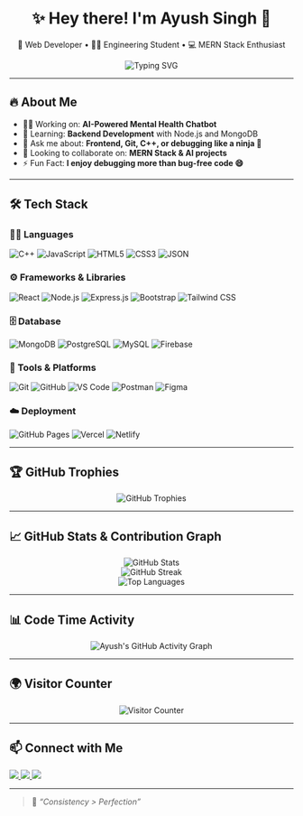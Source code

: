 <h1 align="center">✨ Hey there! I'm Ayush Singh 👋</h1>

<p align="center">
  🚀 Web Developer • 👨‍🎓 Engineering Student • 💻 MERN Stack Enthusiast  
</p>

<p align="center">
  <img src="https://readme-typing-svg.demolab.com?font=Fira+Code&weight=600&pause=1000&color=F76E11&center=true&width=435&lines=Building+cool+stuff+with+code...;Frontend+%7C+Backend+%7C+Fullstack;Learning+Something+New+Everyday" alt="Typing SVG" />
</p>

---

## 🔥 About Me

- 👨‍💻 Working on: **AI-Powered Mental Health Chatbot**
- 🌱 Learning: **Backend Development** with Node.js and MongoDB
- 💬 Ask me about: **Frontend, Git, C++, or debugging like a ninja 🥷**
- 🤝 Looking to collaborate on: **MERN Stack & AI projects**
- ⚡ Fun Fact: **I enjoy debugging more than bug-free code 😄**

---

## 🛠️ Tech Stack

### 👨‍💻 Languages  
![C++](https://img.shields.io/badge/-C++-00599C?logo=cplusplus&logoColor=white)
![JavaScript](https://img.shields.io/badge/-JavaScript-F7DF1E?logo=javascript&logoColor=black)
![HTML5](https://img.shields.io/badge/-HTML5-E34F26?logo=html5&logoColor=white)
![CSS3](https://img.shields.io/badge/-CSS3-1572B6?logo=css3&logoColor=white)
![JSON](https://img.shields.io/badge/-JSON-292929?logo=json&logoColor=white)

### ⚙️ Frameworks & Libraries  
![React](https://img.shields.io/badge/-React-61DAFB?logo=react&logoColor=black)
![Node.js](https://img.shields.io/badge/-Node.js-339933?logo=node.js&logoColor=white)
![Express.js](https://img.shields.io/badge/-Express.js-000000?logo=express&logoColor=white)
![Bootstrap](https://img.shields.io/badge/-Bootstrap-7952B3?logo=bootstrap&logoColor=white)
![Tailwind CSS](https://img.shields.io/badge/-TailwindCSS-06B6D4?logo=tailwindcss&logoColor=white)

### 🗄️ Database  
![MongoDB](https://img.shields.io/badge/-MongoDB-47A248?logo=mongodb&logoColor=white)
![PostgreSQL](https://img.shields.io/badge/-PostgreSQL-336791?style=for-the-badge&logo=postgresql&logoColor=white)
![MySQL](https://img.shields.io/badge/-MySQL-005C84?style=for-the-badge&logo=mysql&logoColor=white)
![Firebase](https://img.shields.io/badge/-Firebase-FFCA28?style=for-the-badge&logo=firebase&logoColor=black)


### 🧰 Tools & Platforms  
![Git](https://img.shields.io/badge/-Git-F05032?logo=git&logoColor=white)
![GitHub](https://img.shields.io/badge/-GitHub-181717?logo=github&logoColor=white)
![VS Code](https://img.shields.io/badge/-VS%20Code-007ACC?logo=visual-studio-code&logoColor=white)
![Postman](https://img.shields.io/badge/-Postman-FF6C37?logo=postman&logoColor=white)
![Figma](https://img.shields.io/badge/-Figma-F24E1E?logo=figma&logoColor=white)

### ☁️ Deployment  
![GitHub Pages](https://img.shields.io/badge/-GitHub%20Pages-121013?logo=github&logoColor=white)
![Vercel](https://img.shields.io/badge/-Vercel-000000?logo=vercel&logoColor=white)
![Netlify](https://img.shields.io/badge/-Netlify-00C7B7?logo=netlify&logoColor=white)

---

## 🏆 GitHub Trophies

<p align="center">
  <img src="https://github-profile-trophy.vercel.app/?username=ayushsingh7982&theme=radical&row=2&column=3" alt="GitHub Trophies" />
</p>

---

## 📈 GitHub Stats & Contribution Graph

<p align="center">
  <img src="https://github-readme-stats.vercel.app/api?username=ayushsingh7982&show_icons=true&theme=radical" alt="GitHub Stats" />
  <br />
  <img src="https://github-readme-streak-stats.herokuapp.com?user=ayushsingh7982&theme=radical" alt="GitHub Streak" />
  <br />
  <img src="https://github-readme-stats.vercel.app/api/top-langs/?username=ayushsingh7982&layout=compact&theme=radical" alt="Top Languages" />
</p>

---

## 📊 Code Time Activity

<p align="center">
  <img src="https://github-readme-activity-graph.vercel.app/graph?username=ayushsingh7982&theme=vue&area=true&hide_border=true" alt="Ayush's GitHub Activity Graph" />
</p>


---

## 🌍 Visitor Counter

<p align="center">
  <img src="https://komarev.com/ghpvc/?username=ayushsingh7982&label=Profile%20Views&color=0e75b6&style=flat" alt="Visitor Counter" />
</p>

---

## 📫 Connect with Me

<p align="left">
  <a href="https://ayushsingh7982.github.io/Portfolio_New/" target="_blank">
    <img src="https://img.shields.io/badge/Portfolio-%23000000.svg?style=for-the-badge&logo=firefox&logoColor=white" />
  </a>
  <a href="https://www.linkedin.com/in/ayushsingh7982/" target="_blank">
    <img src="https://img.shields.io/badge/LinkedIn-%230077B5.svg?style=for-the-badge&logo=linkedin&logoColor=white" />
  </a>
  <a href="mailto:ayushsingh7982@gmail.com" target="_blank">
    <img src="https://img.shields.io/badge/Email-D14836?style=for-the-badge&logo=gmail&logoColor=white" />
  </a>
</p>

---

> 🧠 _“Consistency > Perfection”_

<!---
ayushsingh7982/ayushsingh7982 is a ✨ special ✨ repository because its `README.md` (this file) appears on your GitHub profile.
--->
